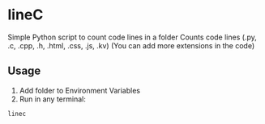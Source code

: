 # lineC
Simple Python script to count code lines in a folder
Counts code lines (.py, .c, .cpp, .h, .html, .css, .js, .kv) (You can add more extensions in the code)

## Usage

1. Add folder to Environment Variables
2. Run in any terminal:
```bash
linec
```

